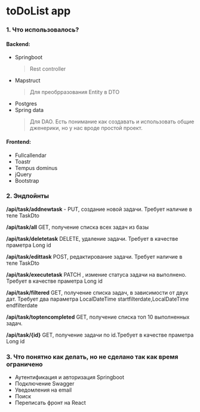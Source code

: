 # toDoList app

### 1. Что использовалось?
#### Backend:
+ Springboot
  > Rest controller
+ Mapstruct 
  > Для преобрразования Entity в DTO
+ Postgres
+ Spring data
  > Для DAO. Есть понимание как создавать и использовать общие дженерики, но у нас вроде простой проект.
#### Frontend:
+ Fullcallendar
+ Toastr
+ Tempus dominus
+ jQuery
+ Bootstrap
### 2. Эндпойнты

**/api/task/addnewtask** - PUT, создание новой задачи. Требует наличие в теле TaskDto

**/api/task/all** GET, получение списка всех задач из базы

 **/api/task/deletetask**  DELETE, удаление задачи. Требует в качестве праметра Long id   

 **/api/task/edittask** POST, редактирование задачи. Требует наличие в теле TaskDto  

 **/api/task/executetask** PATCH , измение статуса задачи на выполнено. Требует в качестве праметра Long id     

**/api/task/filtered** GET, получение списка задач, в зависимости от двух дат. Требует два параметра LocalDateTime startfilterdate,LocalDateTime endfilterdate  

 **/api/task/toptencompleted** GET, получение списка топ 10 выполненных задач. 

 **/api/task/{id}** GET, получение задачи по id.Требует в качестве праметра Long id 
### 3. Что понятно как делать, но не сделано так как время ограничено 
+ Аутентификация и авторизация Springboot
+ Подключение Swagger
+ Уведомления на email
+ Поиск
+ Переписать фронт на React